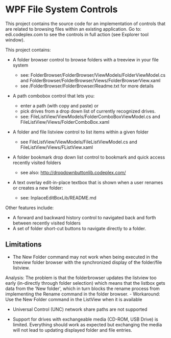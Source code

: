 # WPF File System Controls #

This project contains the source code for an implementation of controls that are related to browsing files within an existing application. Go to: edi.codeplex.com to see the controls in full action (see Explorer tool window).

This project contains:


  - A folder browser control to browse folders with a treeview in your file system
    - see: FolderBrowser/FolderBrowser/ViewModels/FolderViewModel.cs and FolderBrowser/FolderBrowser/Views/FolderBrowserView.xaml
    - see /FolderBrowser/FolderBrowser/Readme.txt for more details

  - A path combobox control that lets you:
    - enter a path (with copy and paste) or
    - pick drives from a drop down list of currently recognized drives.
    - see: FileListView/ViewModels/FolderComboBoxViewModel.cs and FileListView/Views/FolderComboBox.xaml

  - A folder and file listview control to list items within a given folder
    - see FileListView/ViewModels/FileListViewModel.cs and FileListView/Views/FListView.xaml

  - A folder bookmark drop down list control to bookmark and quick access recently visited folders
    - see also: http://dropdownbuttonlib.codeplex.com/

  - A text overlay edit-in-place textbox that is shown when a user renames or creates a new folder:
    - see: InplaceEditBoxLib/README.md

Other features include:
  - A forward and backward history control to navigated back and forth between recently visited folders
  - A set of folder short-cut buttons to navigate directly to a folder.

## Limitations ##

  - The New Folder command may not work when being executed in the treeview folder browser with the synchronized display of the folder/file listview.

  Analysis: The problem is that the folderbrowser updates the listview too early (in-directly through folder selection) which means that the listbox gets data from the 'New folder', which in turn blocks the rename process from implementing the Rename command in the folder browser.
    - Workaround: Use the New Folder command in the ListView when it is available

  - Universal Control (UNC) network share paths are not supported

  - Support for drives with exchangeable media (CD-ROM, USB Drive) is limited. Everything should work as expected but exchanging the media will not lead to updating displayed folder and file entries.
